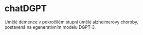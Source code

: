 # chatDGPT

Umělé demence v pokročilém stupni umělé alzheimerovy choroby, postavená na egenerativním modelu DGPT-3.

